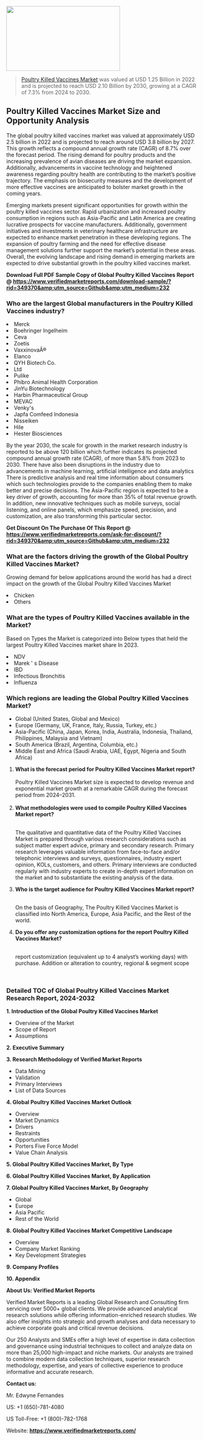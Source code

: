 
<img src="https://ffe5etoiles.com/wp-content/uploads/2024/12/MST1-300x171.png" alt="" width="300" height="171" class="alignnone size-medium wp-image-20088" /><blockquote><p><p><a href="https://www.verifiedmarketreports.com/download-sample/?rid=349370&utm_source=Github&utm_medium=232" target="_blank">Poultry Killed Vaccines Market</a> was valued at USD 1.25 Billion in 2022 and is projected to reach USD 2.10 Billion by 2030, growing at a CAGR of 7.3% from 2024 to 2030.</p></blockquote><p><h2>Poultry Killed Vaccines Market Size and Opportunity Analysis</h2> <p>The global poultry killed vaccines market was valued at approximately USD 2.5 billion in 2022 and is projected to reach around USD 3.8 billion by 2027. This growth reflects a compound annual growth rate (CAGR) of 8.7% over the forecast period. The rising demand for poultry products and the increasing prevalence of avian diseases are driving the market expansion. Additionally, advancements in vaccine technology and heightened awareness regarding poultry health are contributing to the market’s positive trajectory. The emphasis on biosecurity measures and the development of more effective vaccines are anticipated to bolster market growth in the coming years.</p> <p>Emerging markets present significant opportunities for growth within the poultry killed vaccines sector. Rapid urbanization and increased poultry consumption in regions such as Asia-Pacific and Latin America are creating lucrative prospects for vaccine manufacturers. Additionally, government initiatives and investments in veterinary healthcare infrastructure are expected to enhance market penetration in these developing regions. The expansion of poultry farming and the need for effective disease management solutions further support the market’s potential in these areas. Overall, the evolving landscape and rising demand in emerging markets are expected to drive substantial growth in the poultry killed vaccines market.</p> </p><p class=""><strong>Download Full PDF Sample Copy of Global Poultry Killed Vaccines Report @ <a href="https://www.verifiedmarketreports.com/download-sample/?rid=349370&amp;utm_source=Github&amp;utm_medium=232" target="_blank">https://www.verifiedmarketreports.com/download-sample/?rid=349370&amp;utm_source=Github&amp;utm_medium=232</a></strong></p><h3 id="" class="">Who are the largest Global manufacturers in the Poultry Killed Vaccines industry?</h3><p><li>Merck</li><li> Boehringer Ingelheim</li><li> Ceva</li><li> Zoetis</li><li> VaxxinovaÂ®</li><li> Elanco</li><li> QYH Biotech Co.</li><li> Ltd</li><li> Pulike</li><li> Phibro Animal Health Corporation</li><li> JinYu Biotechnology</li><li> Harbin Pharmaceutical Group</li><li> MEVAC</li><li> Venky's</li><li> Japfa Comfeed Indonesia</li><li> Nisseiken</li><li> Hile</li><li> Hester Biosciences</li></p><div class=""><div class="" dir="" data-message-author-role="" data-message-id="" data-message-model-slug=""><div class=""><div class=""><div class=""><div class="" dir="" data-message-author-role="" data-message-id="" data-message-model-slug=""><div class=""><div class=""><p>By the year 2030, the scale for growth in the market research industry is reported to be above 120 billion which further indicates its projected compound annual growth rate (CAGR), of more than 5.8% from 2023 to 2030. There have also been disruptions in the industry due to advancements in machine learning, artificial intelligence and data analytics There is predictive analysis and real time information about consumers which such technologies provide to the companies enabling them to make better and precise decisions. The Asia-Pacific region is expected to be a key driver of growth, accounting for more than 35% of total revenue growth. In addition, new innovative techniques such as mobile surveys, social listening, and online panels, which emphasize speed, precision, and customization, are also transforming this particular sector.</p><p><strong>Get Discount On The Purchase Of This Report @&nbsp; <a href="https://www.verifiedmarketreports.com/ask-for-discount/?rid=349370&amp;utm_source=Github&amp;utm_medium=232" target="_blank">https://www.verifiedmarketreports.com/ask-for-discount/?rid=349370&amp;utm_source=Github&amp;utm_medium=232</a></strong></p></div></div></div></div></div></div></div></div><h3 id="" class="">What are the factors driving the growth of the Global Poultry Killed Vaccines Market?</h3><p id="" class="">Growing demand for below applications around the world has had a direct impact on the growth of the Global Poultry Killed Vaccines Market</p><p id="" class=""><li>Chicken</li><li> Others</li></p><h3 id="" class="">What are the types of Poultry Killed Vaccines available in the Market?</h3><p id="" class="">Based on Types the Market is categorized into Below types that held the largest Poultry Killed Vaccines market share In 2023.</p><p id="" class=""><li>NDV</li><li> Marek ' s Disease</li><li> IBD</li><li> Infectious Bronchitis</li><li> Influenza</li></p><h3 id="" class="">Which regions are leading the Global Poultry Killed Vaccines Market?</h3><ul><li>Global (United States, Global and Mexico)</li><li>Europe (Germany, UK, France, Italy, Russia, Turkey, etc.)</li><li>Asia-Pacific (China, Japan, Korea, India, Australia, Indonesia, Thailand, Philippines, Malaysia and Vietnam)</li><li>South America (Brazil, Argentina, Columbia, etc.)</li><li>Middle East and Africa (Saudi Arabia, UAE, Egypt, Nigeria and South Africa)</li></ul><p><ol><li><strong>What is the forecast period for Poultry Killed Vaccines Market report?<br /></strong><br /><span data-sheets-root="1" data-sheets-value="{&quot;1&quot;:2,&quot;2&quot;:&quot;XXXX size is expected to develop revenue and exponential market growth at a remarkable CAGR during the forecast period from 2024&ndash;2030.&quot;}" data-sheets-userformat="{&quot;2&quot;:12674,&quot;4&quot;:{&quot;1&quot;:2,&quot;2&quot;:16776960},&quot;10&quot;:2,&quot;11&quot;:0,&quot;15&quot;:&quot;Arial&quot;,&quot;16&quot;:12}">Poultry Killed Vaccines Market size is expected to develop revenue and exponential market growth at a remarkable CAGR during the forecast period from 2024&ndash;2031.</span><br /><br /></li><li><strong>What methodologies were used to compile Poultry Killed Vaccines Market report?<br /><br /></strong><p>The qualitative and quantitative data of the&nbsp;Poultry Killed Vaccines Market is prepared through various research considerations such as subject matter expert advice, primary and secondary research. Primary research leverages valuable information from face-to-face and/or telephonic interviews and surveys, questionnaires, industry expert opinion, KOLs, customers, and others. Primary interviews are conducted regularly with industry experts to create in-depth expert information on the market and to substantiate the existing analysis of the data.&nbsp;</p></li><li><strong>Who is the target audience for Poultry Killed Vaccines Market report?<br /><br /></strong><p>On the basis of Geography, The&nbsp;Poultry Killed Vaccines Market is classified into North America, Europe, Asia Pacific, and the Rest of the world.</p></li><li><strong>Do you offer any customization options for the report Poultry Killed Vaccines Market?<br /><br /></strong><p>report customization (equivalent up to 4 analyst&rsquo;s working days) with purchase. Addition or alteration to country, regional &amp; segment scope</p><p>&nbsp;</p></li></ol></p><h3 id="" class="">Detailed TOC of Global Poultry Killed Vaccines Market Research Report, 2024-2032</h3><p id="" class=""><strong>1. Introduction of the Global Poultry Killed Vaccines Market</strong></p><ul><li>Overview of the Market</li><li>Scope of Report</li><li>Assumptions</li></ul><p id="" class=""><strong>2. Executive Summary</strong></p><p id="" class=""><strong>3. Research Methodology of&nbsp;Verified Market Reports</strong></p><ul><li>Data Mining</li><li>Validation</li><li>Primary Interviews</li><li>List of Data Sources</li></ul><p id="" class=""><strong>4. Global Poultry Killed Vaccines Market Outlook</strong></p><ul><li>Overview</li><li>Market Dynamics</li><li>Drivers</li><li>Restraints</li><li>Opportunities</li><li>Porters Five Force Model</li><li>Value Chain Analysis</li></ul><p id="" class=""><strong>5. Global Poultry Killed Vaccines Market, By&nbsp;Type</strong></p><p id="" class=""><strong>6. Global Poultry Killed Vaccines Market, By Application</strong></p><p id="" class=""><strong>7. Global Poultry Killed Vaccines Market, By Geography</strong></p><ul><li>Global</li><li>Europe</li><li>Asia Pacific</li><li>Rest of the World</li></ul><p id="" class=""><strong>8. Global Poultry Killed Vaccines Market Competitive Landscape</strong></p><ul><li>Overview</li><li>Company Market Ranking</li><li>Key Development Strategies</li></ul><p id="" class=""><strong>9. Company Profiles</strong></p><p id="" class=""><strong>10. Appendix</strong></p><p id="" class=""><strong>About Us: Verified Market Reports</strong></p><p id="" class="">Verified Market Reports is a leading Global Research and Consulting firm servicing over 5000+ global clients. We provide advanced analytical research solutions while offering information-enriched research studies. We also offer insights into strategic and growth analyses and data necessary to achieve corporate goals and critical revenue decisions.</p><p id="" class="">Our 250 Analysts and SMEs offer a high level of expertise in data collection and governance using industrial techniques to collect and analyze data on more than 25,000 high-impact and niche markets. Our analysts are trained to combine modern data collection techniques, superior research methodology, expertise, and years of collective experience to produce informative and accurate research.</p><p id="" class=""><strong>Contact us:</strong></p><p id="" class="">Mr. Edwyne Fernandes</p><p id="" class="">US: +1 (650)-781-4080</p><p id="" class="">US Toll-Free: +1 (800)-782-1768</p><p id="" class="">Website: <a target="" data-test-app-aware-link=""><strong>https://www.verifiedmarketreports.com/</strong></a></p>
